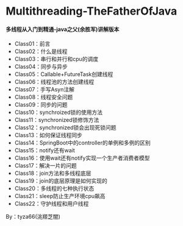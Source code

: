 # Multithreading-TheFatherOfJava
#### 多线程从入门到精通-java之父(余胜军)讲解版本

- Class01：前言
- Class02：什么是线程
- Class03：串行和并行和cpu的调度
- Class04：同步与异步
- Class05：Callable+FutureTask创建线程
- Class06：线程池的方法创建线程
- Class07：手写Asyn注解
- Class08：线程安全问题
- Class09：同步的问题
- Class10：synchroized锁的使用方法
- Class11：synchronized锁修饰方法
- Class12：synchronized锁会出现死锁问题
- Class13：如何保证线程同步
- Class14：SpringBoot中的controller的单例和多例的区别
- Class15：notify还有wait
- Class16：使用wait还有notify实现一个生产者消费者模型
- Class17：解决一片的问题
- Class18：join方法和多线程底层
- Class19：join的底层原理是如何实现的
- Class20：多线程的七种执行状态
- Class21：sleep防止生产环境cpu飙高
- Class22：守护线程和用户线程

By：tyza66(洮羱芝闇)